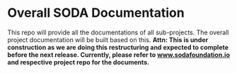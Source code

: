 # Overall SODA Documentation
This repo will provide all the documentations of all sub-projects. The overall project documentation will be built based on this. 
**Attn: This is under construction as we are doing this restructuring and expected to complete before the next release. Currently, please refer to www.sodafoundation.io and respective project repo for the documents.**
